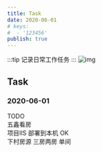 ```yaml
---
title: Task
date: 2020-06-01
# keys:
#  - '123456' 
publish: true
---
```

:::tip
记录日常工作任务
:::
![img](https://dss1.baidu.com/70cFfyinKgQFm2e88IuM_a/forum/pic/item/adaf2edda3cc7cd9684f8ce83e01213fb80e91a5.jpg)

<!-- more -->

## Task
### 2020-06-01
TODO    
五鑫看房    
项目IIS 部署到本机     OK   
下村房源   三房两房   单间
